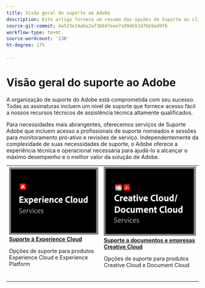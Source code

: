 ```yaml
---
title: Visão geral do suporte ao Adobe
description: Este artigo fornece um resumo das opções de Suporte ao cliente para Adobe Experience Cloud, Adobe Document Cloud e Adobe Creative Cloud.
source-git-commit: 4a523e14aba2af3b697eee7a994b51d7bb9ad9f6
workflow-type: tm+mt
source-wordcount: '138'
ht-degree: 17%

---
```


# Visão geral do suporte ao Adobe

A organização de suporte do Adobe está comprometida com seu sucesso. Todas as assinaturas incluem um nível de suporte que fornece acesso fácil a nossos recursos técnicos de assistência técnica altamente qualificados.

Para necessidades mais abrangentes, oferecemos serviços de Suporte Adobe que incluem acesso a profissionais de suporte nomeados e sessões para monitoramento pró-ativo e revisões de serviço. Independentemente da complexidade de suas necessidades de suporte, o Adobe oferece a experiência técnica e operacional necessária para ajudá-lo a alcançar o máximo desempenho e o melhor valor da solução de Adobe.

<table style="table-layout:fixed">
<tr>
  <td>
    <a href="dx-overview.md">
    <img alt="Suporte a DX" src="assets/ECthumbnail.png"/>
    </a>
    <div>
    <a href="dx-overview.md"><strong>Suporte à Experience Cloud</strong></a>
    </div>
    <p>Opções de suporte para produtos Experience Cloud e Experience Platform</p>
    <br>
  </td>
  <td>
    <a href="dme-overview.md">
      <img alt="Business" src="assets/CCDCThumbnail.png">
    </a>
    <div>
    <a href="dme-overview.md"><strong>Suporte a documentos e empresas Creative Cloud</strong></a>
    </div>
    <p>Opções de suporte para produtos Creative Cloud e Document Cloud</p>
    <br>
  </td>
</tr>
</table>
